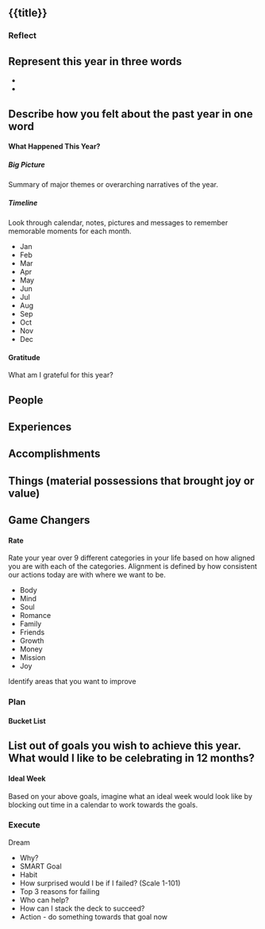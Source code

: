 ## {{title}}

### Reflect

Represent this year in three words
-
-
-
Describe how you felt about the past year in one word
-

#### What Happened This Year?

##### Big Picture

Summary of major themes or overarching narratives of the year.

##### Timeline

Look through calendar, notes, pictures and messages to remember memorable moments for each month.

- Jan
- Feb
- Mar
- Apr
- May
- Jun
- Jul
- Aug
- Sep
- Oct
- Nov
- Dec

#### Gratitude

What am I grateful for this year?

People
-
Experiences
-
Accomplishments
-
Things (material possessions that brought joy or value)
-
Game Changers
-

#### Rate

Rate your year over 9 different categories in your life based on how aligned you are with each of the categories. Alignment is defined by how consistent our actions today are with where we want to be.

- Body
- Mind
- Soul
- Romance
- Family
- Friends
- Growth
- Money
- Mission
- Joy

Identify areas that you want to improve

### Plan

#### Bucket List

List out of goals you wish to achieve this year. What would I like to be celebrating in 12 months?
-

#### Ideal Week

Based on your above goals, imagine what an ideal week would look like by blocking out time in a calendar to work towards the goals.

### Execute

Dream

- Why?
- SMART Goal
- Habit
- How surprised would I be if I failed? (Scale 1-101)
- Top 3 reasons for failing
- Who can help?
- How can I stack the deck to succeed?
- Action - do something towards that goal now
